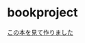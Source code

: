 # bookproject

[この本を見て作りました](https://www.amazon.co.jp/Django%E3%81%AE%E3%83%84%E3%83%9C%E3%81%A8%E3%82%B3%E3%83%84%E3%81%8C%E3%82%BC%E3%83%83%E3%82%BF%E3%82%A4%E3%81%AB%E3%82%8F%E3%81%8B%E3%82%8B%E6%9C%AC-%E7%AC%AC2%E7%89%88-%E5%A4%A7%E6%A9%8B%E4%BA%AE%E5%A4%AA/dp/4798066052/ref=sr_1_1_sspa?__mk_ja_JP=%E3%82%AB%E3%82%BF%E3%82%AB%E3%83%8A&crid=1KKYO1U7I2GQP&keywords=django&qid=1666445337&qu=eyJxc2MiOiI1LjM0IiwicXNhIjoiNC44MyIsInFzcCI6IjQuNzIifQ%3D%3D&sprefix=django%2Caps%2C205&sr=8-1-spons&psc=1&spLa=ZW5jcnlwdGVkUXVhbGlmaWVyPUExUUhJOUxWSjEyRDZSJmVuY3J5cHRlZElkPUEwMjY4MTU5MllVMkRGN09IQTc5VCZlbmNyeXB0ZWRBZElkPUFHN05WVUtKVEVTOFAmd2lkZ2V0TmFtZT1zcF9hdGYmYWN0aW9uPWNsaWNrUmVkaXJlY3QmZG9Ob3RMb2dDbGljaz10cnVl)
